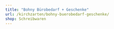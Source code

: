 ```yaml
---
title: "Bohny Bürobedarf + Geschenke"
url: /kirchzarten/bohny-buerobedarf-geschenke/
shop: Schreibwaren
---
```

